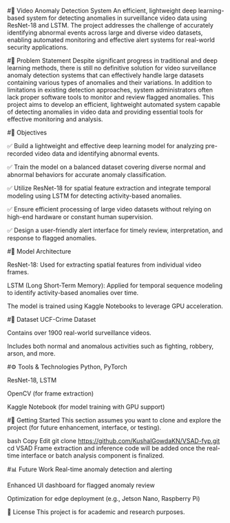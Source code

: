 #🎥 Video Anomaly Detection System
An efficient, lightweight deep learning-based system for detecting anomalies in surveillance video data using ResNet-18 and LSTM. The project addresses the challenge of accurately identifying abnormal events across large and diverse video datasets, enabling automated monitoring and effective alert systems for real-world security applications.

#📌 Problem Statement
Despite significant progress in traditional and deep learning methods, there is still no definitive solution for video surveillance anomaly detection systems that can effectively handle large datasets containing various types of anomalies and their variations. In addition to limitations in existing detection approaches, system administrators often lack proper software tools to monitor and review flagged anomalies. This project aims to develop an efficient, lightweight automated system capable of detecting anomalies in video data and providing essential tools for effective monitoring and analysis.

#🎯 Objectives

✅ Build a lightweight and effective deep learning model for analyzing pre-recorded video data and identifying abnormal events.

✅ Train the model on a balanced dataset covering diverse normal and abnormal behaviors for accurate anomaly classification.

✅ Utilize ResNet-18 for spatial feature extraction and integrate temporal modeling using LSTM for detecting activity-based anomalies.

✅ Ensure efficient processing of large video datasets without relying on high-end hardware or constant human supervision.

✅ Design a user-friendly alert interface for timely review, interpretation, and response to flagged anomalies.

#🧠 Model Architecture

ResNet-18: Used for extracting spatial features from individual video frames.

LSTM (Long Short-Term Memory): Applied for temporal sequence modeling to identify activity-based anomalies over time.

The model is trained using Kaggle Notebooks to leverage GPU acceleration.

#📂 Dataset
UCF-Crime Dataset

Contains over 1900 real-world surveillance videos.

Includes both normal and anomalous activities such as fighting, robbery, arson, and more.

#⚙️ Tools & Technologies
Python, PyTorch

ResNet-18, LSTM

OpenCV (for frame extraction)

Kaggle Notebook (for model training with GPU support)

#🚀 Getting Started
This section assumes you want to clone and explore the project (for future enhancement, interface, or testing).

bash
Copy
Edit
git clone https://github.com/KushalGowdaKN/VSAD-fyp.git
cd VSAD
Frame extraction and inference code will be added once the real-time interface or batch analysis component is finalized.

#📊 Future Work
Real-time anomaly detection and alerting

Enhanced UI dashboard for flagged anomaly review

Optimization for edge deployment (e.g., Jetson Nano, Raspberry Pi)

🧾 License
This project is for academic and research purposes.
